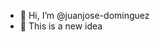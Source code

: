 - 👋 Hi, I’m @juanjose-dominguez
- 👀 This is a new idea

<!---
juanjose-dominguez/juanjose-dominguez is a ✨ special ✨ repository because its `README.md` (this file) appears on your GitHub profile.
You can click the Preview link to take a look at your changes.
--->
